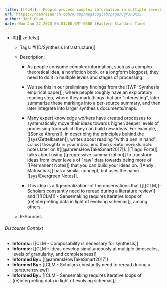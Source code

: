 ```yaml
---
title: [[CLM]] - People process complex information in multiple levels and stages of processing
url: https://roamresearch.com/#/app/megacoglab/page/UgPJFQKzS
author: Joel Chan
date: Mon Jan 27 2020 06:01:08 GMT-0500 (Eastern Standard Time)
---
```


- #[[🌲 zettels]]

    - Tags: #[[D/Synthesis Infrastructure]]

    - Description:

        - As people consume complex information, such as a complex theoretical idea, a nonfiction book, or a longform blogpost, they need to do it in multiple levels and stages of processing.

        - We see this in our preliminary findings from the [[WP: Synthesis empirical paper]], where people roughly have an exploratory reading step, where they mark things that are "interesting", later summarize these markings into a per-source summary, and then later integrate into larger synthesis documents/maps.

        - Many expert knowledge workers have created processes to systematically move their ideas towards higher/deeper levels of processing from which they can build new ideas. For example, [[Sönke Ahrens]], in describing the principles behind the [[sys/Zettelkasten]], writes about reading "with a pen in hand", collect thoughts in your inbox, and then create more durable notes later on #[[@ahrensHowTakeSmart2017]]. [[Tiago Forte]] talks about using [[progressive summarization]] to transform ideas from lower levels of "raw" data towards being more of [[Permanent Notes]] that you can build your ideas on. [[Andy Matuschak]] has a similar concept, but uses the name [[sys/Evergreen Notes]].

        - This idea is a #generalization-of the observations that [[[[CLM]] - Scholars constantly need to reread during a literature review]] and [[[[CLM]] - Sensemaking requires iterative loops of (re)interpreting data in light of evolving schemas]], among others.

    - R-Sources

###### Discourse Context

- **Informs::** [[CLM - Composability is necessary for synthesis]]
- **Informs::** [[CLM - Ideas develop simultaneously at multiple timescales, levels of granularity, and completeness]]
- **Informed By::** [[@ahrensHowTakeSmart2017]]
- **Informed By::** [[CLM - Scholars constantly need to reread during a literature review]]
- **Informed By::** [[CLM - Sensemaking requires iterative loops of (re)interpreting data in light of evolving schemas]]
